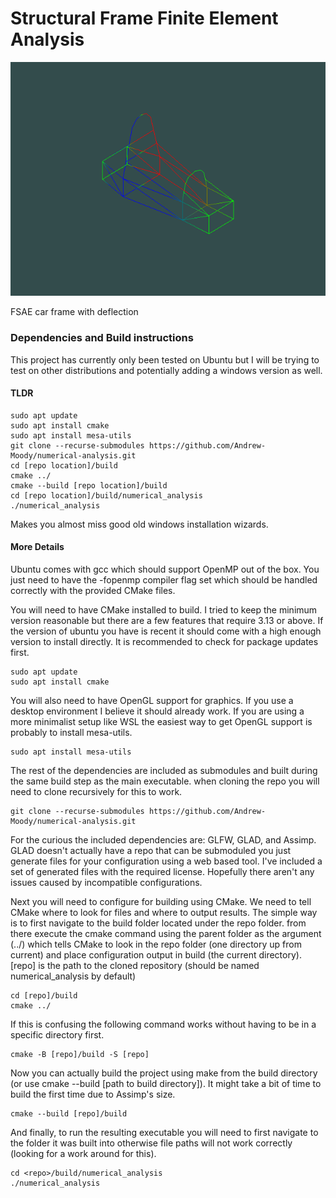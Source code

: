 # Structural Frame Finite Element Analysis

![Car Frame](carframe.png)

FSAE car frame with deflection

### Dependencies and Build instructions
This project has currently only been tested on Ubuntu but I will be trying to test on other distributions and potentially adding a windows version as well.

#### TLDR
    sudo apt update  
    sudo apt install cmake  
    sudo apt install mesa-utils  
    git clone --recurse-submodules https://github.com/Andrew-Moody/numerical-analysis.git
    cd [repo location]/build
    cmake ../
    cmake --build [repo location]/build
    cd [repo location]/build/numerical_analysis
    ./numerical_analysis

Makes you almost miss good old windows installation wizards.

#### More Details
Ubuntu comes with gcc which should support OpenMP out of the box. You just need to have the -fopenmp compiler flag set which should be handled correctly with the provided CMake files.

You will need to have CMake installed to build. I tried to keep the minimum version reasonable but there are a few features that require 3.13 or above. If the version of ubuntu you have is recent it should come with a high enough version to install directly. It is recommended to check for package updates first.

    sudo apt update
    sudo apt install cmake

You will also need to have OpenGL support for graphics. If you use a desktop environment I believe it should already work. If you are using a more minimalist setup like WSL the easiest way to get OpenGL support is probably to install mesa-utils.

    sudo apt install mesa-utils

The rest of the dependencies are included as submodules and built during the same build step as the main executable. when cloning the repo you will need to clone recursively for this to work.

    git clone --recurse-submodules https://github.com/Andrew-Moody/numerical-analysis.git 

For the curious the included dependencies are: GLFW, GLAD, and Assimp. GLAD doesn't actually have a repo that can be submoduled you just generate files for your configuration using a web based tool. I've included a set of generated files with the required license. Hopefully there aren't any issues caused by incompatible configurations.

Next you will need to configure for building using CMake. We need to tell CMake where to look for files and where to output results. The simple way is to first navigate to the build folder located under the repo folder. from there execute the cmake command using the parent folder as the argument (../) which tells CMake to look in the repo folder (one directory up from current) and place configuration output in build (the current directory). [repo] is the path to the cloned repository (should be named numerical_analysis by default)

    cd [repo]/build
    cmake ../

If this is confusing the following command works without having to be in a specific directory first.

    cmake -B [repo]/build -S [repo]

Now you can actually build the project using make from the build directory (or use cmake --build [path to build directory]). It might take a bit of time to build the first time due to Assimp's size.

    cmake --build [repo]/build

And finally, to run the resulting executable you will need to first navigate to the folder it was built into otherwise file paths will not work correctly (looking for a work around for this).

    cd <repo>/build/numerical_analysis
    ./numerical_analysis
